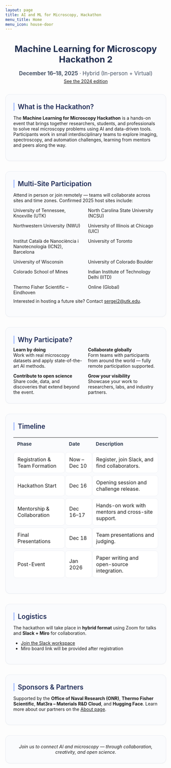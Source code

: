 ```yaml
---
layout: page
title: AI and ML for Microscopy, Hackathon
menu_title: Home
menu_icon: house-door
---
```


<style>
.section-card{
  background:#fafbfd;
  border:1px solid #e8ecf3;
  border-radius:14px;
  padding:26px 24px;
  margin:32px 0;
  box-shadow:0 1px 2px rgba(16,24,40,.04);
}
.section-card h2{
  font-size:1.3rem;
  color:#1d2a56;
  margin-top:0;
  margin-bottom:10px;
  font-weight:600;
  border-left:4px solid #b4c8ff;
  padding-left:10px;
}
.grid-2{ display:grid; grid-template-columns: 1fr 1fr; gap:14px; }
@media (max-width: 760px){ .grid-2{ grid-template-columns:1fr; } }
.table-soft{
  width:100%; border-collapse:separate; border-spacing:0 6px;
}
.table-soft th{
  text-align:left; font-weight:700; font-size:.95rem; color:#344054;
  padding:10px 12px;
}
.table-soft td{
  background:#fff; border:1px solid #eef0f5; border-radius:10px;
  padding:12px;
}
</style>

<div style="text-align:center; margin-top:10px;">
  <h1 style="font-size:1.7rem; color:#1f2d4f; margin-bottom:8px;">Machine Learning for Microscopy Hackathon 2</h1>
  <p style="font-size:1.05rem; color:#475467; margin-bottom:0;">
    <strong>December 16–18, 2025</strong> · Hybrid (In-person + Virtual)
  </p>
  <p style="margin-top:6px;"><a href="https://kaliningroup.github.io/mic-hackathon/">See the 2024 edition</a></p>
</div>

<div class="section-card">
  <h2>What is the Hackathon?</h2>
  <p>
    The <strong>Machine Learning for Microscopy Hackathon</strong> is a hands-on event that brings together
    researchers, students, and professionals to solve real microscopy problems using AI and data-driven tools.
    Participants work in small interdisciplinary teams to explore imaging, spectroscopy, and automation challenges,
    learning from mentors and peers along the way.
  </p>
</div>

<div class="section-card">
  <h2>Multi-Site Participation</h2>
  <p>
    Attend in person or join remotely — teams will collaborate across sites and time zones.
    Confirmed 2025 host sites include:
  </p>
  <div class="grid-2" style="margin-top:10px;">
    <div>University of Tennessee, Knoxville (UTK)</div>
    <div>North Carolina State University (NCSU)</div>
    <div>Northwestern University (NWU)</div>
    <div>University of Illinois at Chicago (UIC)</div>
    <div>Institut Català de Nanociència i Nanotecnologia (ICN2), Barcelona</div>
    <div>University of Toronto</div>
    <div>University of Wisconsin</div>
    <div>University of Colorado Boulder</div>
    <div>Colorado School of Mines</div>
    <div>Indian Institute of Technology Delhi (IITD)</div>
    <div>Thermo Fisher Scientific – Eindhoven</div>
    <div>Online (Global)</div>
  </div>
  <p style="margin-top:10px;">
    Interested in hosting a future site? Contact <a href="mailto:sergei2@utk.edu">sergei2@utk.edu</a>.
  </p>
</div>

<div class="section-card">
  <h2>Why Participate?</h2>
  <div class="grid-2">
    <div><strong>Learn by doing</strong><br>Work with real microscopy datasets and apply state-of-the-art AI methods.</div>
    <div><strong>Collaborate globally</strong><br>Form teams with participants from around the world — fully remote participation supported.</div>
    <div><strong>Contribute to open science</strong><br>Share code, data, and discoveries that extend beyond the event.</div>
    <div><strong>Grow your visibility</strong><br>Showcase your work to researchers, labs, and industry partners.</div>
  </div>
</div>

<div class="section-card">
  <h2>Timeline</h2>
  <table class="table-soft">
    <thead><tr><th>Phase</th><th>Date</th><th>Description</th></tr></thead>
    <tbody>
      <tr><td>Registration & Team Formation</td><td>Now – Dec 10</td><td>Register, join Slack, and find collaborators.</td></tr>
      <tr><td>Hackathon Start</td><td>Dec 16</td><td>Opening session and challenge release.</td></tr>
      <tr><td>Mentorship & Collaboration</td><td>Dec 16–17</td><td>Hands-on work with mentors and cross-site support.</td></tr>
      <tr><td>Final Presentations</td><td>Dec 18</td><td>Team presentations and judging.</td></tr>
      <tr><td>Post-Event</td><td>Jan 2026</td><td>Paper writing and open-source integration.</td></tr>
    </tbody>
  </table>
</div>

<div class="section-card">
  <h2>Logistics</h2>
  <p>
    The hackathon will take place in <strong>hybrid format</strong> using Zoom for talks and
    <strong>Slack + Miro</strong> for collaboration.
  </p>
  <ul>
    <li><a href="https://tiny.utk.edu/slack">Join the Slack workspace</a></li>
    <li>Miro board link will be provided after registration</li>
  </ul>
</div>

<div class="section-card">
  <h2>Sponsors & Partners</h2>
  <p>
    Supported by the <strong>Office of Naval Research (ONR)</strong>, <strong>Thermo Fisher Scientific</strong>, <strong>Mat3ra – Materials R&D Cloud</strong>, and <strong>Hugging Face</strong>.
    Learn more about our partners on the <a href="{{ '/about/' | relative_url }}">About page</a>.
  </p>
</div>

<div class="section-card" style="text-align:center;">
  <em>Join us to connect AI and microscopy — through collaboration, creativity, and open science.</em>
</div>
